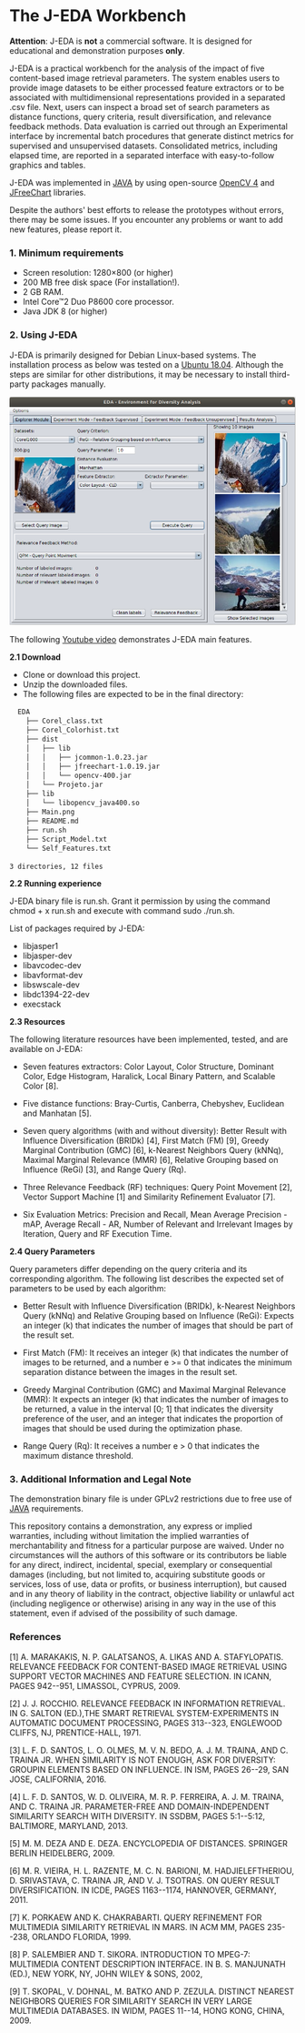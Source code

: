 ﻿# The J-EDA Workbench #

**Attention**: J-EDA is **not** a commercial software. It is designed for educational and demonstration purposes **only**.

J-EDA is a practical workbench for the analysis of the impact of five content-based image retrieval parameters.
The system enables users to provide image datasets to be either processed feature extractors or to be associated with multidimensional representations provided in a separated .csv file.
Next, users can inspect a broad set of search parameters as distance functions,  query criteria, result diversification, and relevance feedback methods.
Data evaluation is carried out through an Experimental interface by incremental batch procedures that generate distinct metrics for supervised and unsupervised datasets. 
Consolidated metrics, including elapsed time, are reported in a separated interface with easy-to-follow graphics and tables.

J-EDA was implemented in [JAVA](https://www.oracle.com/technetwork/pt/java/javase/downloads/index.html) by using open-source [OpenCV 4](https://opencv.org/opencv-4-0/) and [JFreeChart](http://www.jfree.org/jfreechart/index.html) libraries.

Despite the authors' best efforts to release the prototypes without errors, there may be some issues. 
If you encounter any problems or want to add new features, please report it.



### 1. Minimum requirements ###

* Screen resolution: 1280×800 (or higher)
* 200 MB free disk space (For installation!).
* 2 GB RAM.
* Intel Core™2 Duo P8600 core processor.
* Java JDK 8 (or higher)

### 2. Using J-EDA ###

J-EDA is primarily designed for Debian Linux-based systems. 
The installation process as below was tested on a [Ubuntu 18.04](http://releases.ubuntu.com/18.04/). 
Although the steps are similar for other distributions, it may be necessary to install third-party packages manually. 

  ![Main](./Main.png)

The following [Youtube video](http://youtube.com) demonstrates J-EDA main features.

**2.1 Download**

* Clone or download this project.
* Unzip the downloaded files.
* The following files are expected to be in the final directory:

```
  EDA
    ├── Corel_class.txt
    ├── Corel_Colorhist.txt
    ├── dist
    │   ├── lib
    │   │   ├── jcommon-1.0.23.jar
    │   │   ├── jfreechart-1.0.19.jar
    │   │   └── opencv-400.jar
    │   └── Projeto.jar
    ├── lib
    │   └── libopencv_java400.so
    ├── Main.png
    ├── README.md
    ├── run.sh
    ├── Script_Model.txt
    └── Self_Features.txt

3 directories, 12 files
```

**2.2 Running experience**

J-EDA binary file is run.sh. 
Grant it permission by using the command chmod + x run.sh and execute with command sudo ./run.sh.

List of packages required by J-EDA:
  * libjasper1 
  * libjasper-dev 
  * libavcodec-dev 
  * libavformat-dev 
  * libswscale-dev 
  * libdc1394-22-dev 
  * execstack


**2.3 Resources**

The following literature resources have been implemented, tested, and are available on J-EDA:

* Seven features extractors: Color Layout, Color Structure, Dominant Color, Edge Histogram, Haralick, Local Binary Pattern, and Scalable Color [8].

* Five distance functions: Bray-Curtis, Canberra, Chebyshev, Euclidean and Manhatan [5].

* Seven query algorithms (with and without diversity): Better Result with Influence Diversification (BRIDk) [4], First Match (FM) [9], Greedy Marginal Contribution (GMC) [6], k-Nearest Neighbors Query (kNNq), Maximal Marginal Relevance (MMR) [6], Relative Grouping based on Influence (ReGi) [3], and Range Query (Rq).

* Three Relevance Feedback (RF) techniques: Query Point Movement [2], Vector Support Machine [1] and Similarity Refinement Evaluator [7].

* Six Evaluation Metrics: Precision and Recall, Mean Average Precision - mAP, Average Recall - AR, Number of Relevant and Irrelevant Images by Iteration, Query and RF Execution Time.


**2.4 Query Parameters**

Query parameters differ depending on the query criteria and its corresponding algorithm. 
The following list describes the expected set of parameters to be used by each algorithm:

* Better Result with Influence Diversification (BRIDk), k-Nearest Neighbors Query (kNNq) and Relative Grouping based on Influence (ReGi): Expects an integer (k) that indicates the number of images that should be part of the result set.

* First Match (FM): It receives an integer (k) that indicates the number of images to be returned, and a number e >= 0 that indicates the minimum separation distance between the images in the result set.

* Greedy Marginal Contribution (GMC) and Maximal Marginal Relevance (MMR): It expects an integer (k) that indicates the number of images to be returned, a value in the interval [0; 1] that indicates the diversity preference of the user, and an integer that indicates the proportion of images that should be used during the optimization phase.

* Range Query (Rq): It receives a number e > 0 that indicates the maximum distance threshold.


### 3. Additional Information and Legal Note ####

The demonstration binary file is under GPLv2 restrictions due to free use of [JAVA](http://openjdk.java.net/legal/) requirements.

This repository contains a demonstration, any express or implied warranties, including without limitation the implied warranties of merchantability and fitness for a particular purpose are waived. Under no circumstances will the authors of this software or its contributors be liable for any direct, indirect, incidental, special, exemplary or consequential damages (including, but not limited to, acquiring substitute goods or services, loss of use, data or profits, or business interruption), but caused and in any theory of liability in the contract, objective liability or unlawful act (including negligence or otherwise) arising in any way in the use of this statement, even if advised of the possibility of such damage.

### References ####

[1] A. MARAKAKIS, N. P. GALATSANOS, A. LIKAS AND A. STAFYLOPATIS. RELEVANCE FEEDBACK FOR CONTENT-BASED IMAGE RETRIEVAL USING SUPPORT VECTOR MACHINES AND FEATURE SELECTION. IN ICANN, PAGES 942--951, LIMASSOL, CYPRUS, 2009.

[2] J. J. ROCCHIO. RELEVANCE FEEDBACK IN INFORMATION RETRIEVAL. IN G. SALTON (ED.),THE SMART RETRIEVAL SYSTEM-EXPERIMENTS IN AUTOMATIC DOCUMENT PROCESSING, PAGES 313--323, ENGLEWOOD CLIFFS, NJ, PRENTICE-HALL, 1971.

[3] L. F. D. SANTOS, L. O. OLMES, M. V. N. BEDO, A. J. M. TRAINA, AND C. TRAINA JR. WHEN SIMILARITY IS NOT ENOUGH, ASK FOR DIVERSITY: GROUPIN ELEMENTS BASED ON INFLUENCE. IN ISM, PAGES 26--29, SAN JOSE, CALIFORNIA, 2016.

[4] L. F. D. SANTOS, W. D. OLIVEIRA, M. R. P. FERREIRA, A. J. M. TRAINA, AND C. TRAINA JR. PARAMETER-FREE AND DOMAIN-INDEPENDENT SIMILARITY SEARCH WITH DIVERSITY. IN SSDBM, PAGES 5:1--5:12, BALTIMORE, MARYLAND, 2013.

[5] M. M. DEZA AND E. DEZA. ENCYCLOPEDIA OF DISTANCES. SPRINGER BERLIN HEIDELBERG, 2009.

[6] M. R. VIEIRA, H. L. RAZENTE, M. C. N. BARIONI, M. HADJIELEFTHERIOU, D. SRIVASTAVA, C. TRAINA JR, AND V. J. TSOTRAS. ON QUERY RESULT DIVERSIFICATION. IN ICDE, PAGES 1163--1174, HANNOVER, GERMANY, 2011.

[7] K. PORKAEW AND K. CHAKRABARTI. QUERY REFINEMENT FOR MULTIMEDIA SIMILARITY RETRIEVAL IN MARS. IN ACM MM, PAGES 235--238, ORLANDO FLORIDA, 1999. 

[8] P. SALEMBIER AND T. SIKORA. INTRODUCTION TO MPEG-7: MULTIMEDIA CONTENT DESCRIPTION INTERFACE. IN B. S. MANJUNATH (ED.), NEW YORK, NY, JOHN WILEY & SONS, 2002,

[9] T. SKOPAL, V. DOHNAL, M. BATKO AND P. ZEZULA. DISTINCT NEAREST NEIGHBORS QUERIES FOR SIMILARITY SEARCH IN VERY LARGE MULTIMEDIA DATABASES. IN WIDM, PAGES 11--14, HONG KONG, CHINA, 2009.